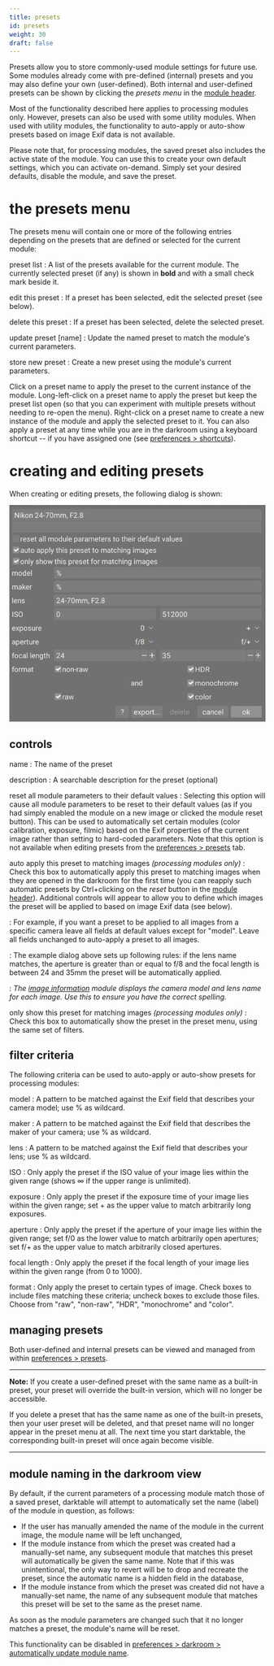 ```yaml
---
title: presets
id: presets
weight: 30
draft: false
---
```


Presets allow you to store commonly-used module settings for future use. Some modules already come with pre-defined (internal) presets and you may also define your own (user-defined). Both internal and user-defined presets can be shown by clicking the _presets menu_ in the [module header](./module-header.md).

Most of the functionality described here applies to processing modules only. However, presets can also be used with some utility modules. When used with utility modules, the functionality to auto-apply or auto-show presets based on image Exif data is not available.

Please note that, for processing modules, the saved preset also includes the active state of the module. You can use this to create your own default settings, which you can activate on-demand. Simply set your desired defaults, disable the module, and save the preset.

# the presets menu

The presets menu will contain one or more of the following entries depending on the presets that are defined or selected for the current module:

preset list
: A list of the presets available for the current module. The currently selected preset (if any) is shown in **bold** and with a small check mark beside it.

edit this preset
: If a preset has been selected, edit the selected preset (see below).

delete this preset
: If a preset has been selected, delete the selected preset.

update preset \[name\]
: Update the named preset to match the module's current parameters.

store new preset
: Create a new preset using the module's current parameters.

Click on a preset name to apply the preset to the current instance of the module. Long-left-click on a preset name to apply the preset but keep the preset list open (so that you can experiment with multiple presets without needing to re-open the menu).  Right-click on a preset name to create a new instance of the module and apply the selected preset to it.  You can also apply a preset at any time while you are in the darkroom using a keyboard shortcut -- if you have assigned one (see [preferences > shortcuts](../../preferences-settings/shortcuts.md)).

# creating and editing presets

When creating or editing presets, the following dialog is shown:

![new preset](./presets/new_preset.png#w50)

## controls

name
: The name of the preset

description
: A searchable description for the preset (optional)

reset all module parameters to their default values
: Selecting this option will cause all module parameters to be reset to their default values (as if you had simply enabled the module on a new image or clicked the module reset button). This can be used to automatically set certain modules (color calibration, exposure, filmic) based on the Exif properties of the current image rather than setting to hard-coded parameters. Note that this option is not available when editing presets from the [preferences > presets](../../preferences-settings/presets.md) tab.

auto apply this preset to matching images _(processing modules only)_
: Check this box to automatically apply this preset to matching images when they are opened in the darkroom for the first time (you can reapply such automatic presets by Ctrl+clicking on the _reset_ button in the [module header](./module-header.md)). Additional controls will appear to allow you to define which images the preset will be applied to based on image Exif data (see below).

: For example, if you want a preset to be applied to all images from a specific camera leave all fields at default values except for "model". Leave all fields unchanged to auto-apply a preset to all images.

: The example dialog above sets up following rules: if the lens name matches, the aperture is greater than or equal to f/8 and the focal length is between 24 and 35mm the preset will be automatically applied. 

: _The [image information](../../module-reference/utility-modules/shared/image-information.md) module displays the camera model and lens name for each image. Use this to ensure you have the correct spelling._

only show this preset for matching images _(processing modules only)_
: Check this box to automatically show the preset in the preset menu, using the same set of filters.

## filter criteria

The following criteria can be used to auto-apply or auto-show presets for processing modules:

model
: A pattern to be matched against the Exif field that describes your camera model; use % as wildcard.

maker
: A pattern to be matched against the Exif field that describes the maker of your camera; use % as wildcard.

lens
: A pattern to be matched against the Exif field that describes your lens; use % as wildcard.

ISO
: Only apply the preset if the ISO value of your image lies within the given range (shows ∞ if the upper range is unlimited).

exposure
: Only apply the preset if the exposure time of your image lies within the given range; set + as the upper value to match arbitrarily long exposures.

aperture
: Only apply the preset if the aperture of your image lies within the given range; set f/0 as the lower value to match arbitrarily open apertures; set f/+ as the upper value to match arbitrarily closed apertures.

focal length
: Only apply the preset if the focal length of your image lies within the given range (from 0 to 1000). 

format
: Only apply the preset to certain types of image. Check boxes to include files matching these criteria; uncheck boxes to exclude those files. Choose from "raw", "non-raw", "HDR", "monochrome" and "color".

## managing presets

Both user-defined and internal presets can be viewed and managed from within [preferences > presets](../../../preferences-settings/presets.md).

---

**Note:** If you create a user-defined preset with the same name as a built-in preset, your preset will override the built-in version, which will no longer be accessible.

If you delete a preset that has the same name as one of the built-in presets, then your user preset will be deleted, and that preset name will no longer appear in the preset menu at all. The next time you start darktable, the corresponding built-in preset will once again become visible.

---

## module naming in the darkroom view

By default, if the current parameters of a processing module match those of a saved preset, darktable will attempt to automatically set the name (label) of the module in question, as follows:

- If the user has manually amended the name of the module in the current image, the module name will be left unchanged,
- If the module instance from which the preset was created had a manually-set name, any subsequent module that matches this preset will automatically be given the same name. Note that if this was unintentional, the only way to revert will be to drop and recreate the preset, since the automatic name is a hidden field in the database,
- If the module instance from which the preset was created did not have a manually-set name, the name of any subsequent module that matches this preset will be set to the same as the preset name.

As soon as the module parameters are changed such that it no longer matches a preset, the module's name will be reset.

This functionality can be disabled in [preferences > darkroom > automatically update module name](../../preferences-settings/darkroom.md#modules).
